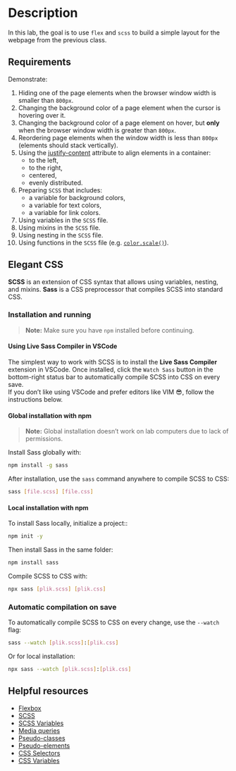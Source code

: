 # Description

In this lab, the goal is to use `flex` and `scss` to build a simple layout for the webpage from the previous class.

## Requirements

Demonstrate:

1. Hiding one of the page elements when the browser window width is smaller than `800px`.
2. Changing the background color of a page element when the cursor is hovering over it.
3. Changing the background color of a page element on hover, but **only** when the browser window width is greater than `800px`.
4. Reordering page elements when the window width is less than `800px` (elements should stack vertically).
5. Using the [justify-content](https://developer.mozilla.org/en-US/docs/Web/CSS/justify-content) attribute to align elements in a container:
   - to the left,
   - to the right,
   - centered,
   - evenly distributed.
6. Preparing `SCSS` that includes:
   - a variable for background colors,
   - a variable for text colors,
   - a variable for link colors.
7. Using variables in the `SCSS` file.
8. Using mixins in the `SCSS` file.
9. Using nesting in the `SCSS` file.
10. Using functions in the `SCSS` file (e.g. [`color.scale()`](https://sass-lang.com/documentation/breaking-changes/color-functions/#single-channel-adjustment-functions)).

## Elegant CSS

**SCSS** is an extension of CSS syntax that allows using variables, nesting, and mixins. **Sass** is a CSS preprocessor that compiles SCSS into standard CSS.

### Installation and running

> **Note:** Make sure you have `npm` installed before continuing.

#### Using Live Sass Compiler in VSCode
The simplest way to work with SCSS is to install the **Live Sass Compiler** extension in VSCode. Once installed, click the `Watch Sass` button in the bottom-right status bar to automatically compile SCSS into CSS on every save.  
If you don’t like using VSCode and prefer editors like VIM 😎, follow the instructions below.

#### Global installation with npm
> **Note:** Global installation doesn’t work on lab computers due to lack of permissions.

Install Sass globally with:
```bash
npm install -g sass
```
After installation, use the `sass` command anywhere to compile SCSS to CSS:
```bash
sass [file.scss] [file.css]
```


#### Local installation with npm
To install Sass locally, initialize a project::
```bash
npm init -y
```
Then install Sass in the same folder:
```bash
npm install sass
```
Compile SCSS to CSS with:
```bash
npx sass [plik.scss] [plik.css]
```

### Automatic compilation on save
To automatically compile SCSS to CSS on every change, use the `--watch` flag:
```bash
sass --watch [plik.scss]:[plik.css]
```
Or for local installation:
```bash
npx sass --watch [plik.scss]:[plik.css]
```

## Helpful resources

- [Flexbox](https://css-tricks.com/snippets/css/a-guide-to-flexbox/)
- [SCSS](https://sass-lang.com/guide)
- [SCSS Variables](https://sass-lang.com/documentation/variables)
- [Media queries](https://developer.mozilla.org/en-US/docs/Web/CSS/Media_Queries/Using_media_queries)
- [Pseudo-classes](https://developer.mozilla.org/en-US/docs/Web/CSS/Pseudo-classes)
- [Pseudo-elements](https://developer.mozilla.org/en-US/docs/Web/CSS/Pseudo-elements)
- [CSS Selectors](https://developer.mozilla.org/en-US/docs/Web/CSS/CSS_Selectors)
- [CSS Variables](https://developer.mozilla.org/en-US/docs/Web/CSS/Using_CSS_custom_properties)
